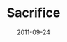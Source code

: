 ---
layout: message
category: message
series: "Everyday Friends"
title: "Sacrifice"
date: 2011-09-24
audio-description: "Brian Tome talks about the power of sacrifice in friendships."
audio: "http://www.crossroads.net/players/media/hq/everydayfriends_03.mp3"
audio-title: "Sacrifice"
audio-duration: "39&#58;33"
program-description: "Everyday Friends&#58; Sacrifice Program"
program: "http://www.crossroads.net/players/media/hq/09_24-25_11Program.pdf"
program-title: "Sacrifice - Program"
video-description: "Brian Tome talks about the power of sacrifice in friendships."
video-title: "Sacrifice"
video: "https://s3.amazonaws.com/crossroadsvideomessages/everydayfriends_03.mp4"
video-poster: "https://www.crossroads.net/uploadedfiles/everydayfriends_03_still.jpg"
---